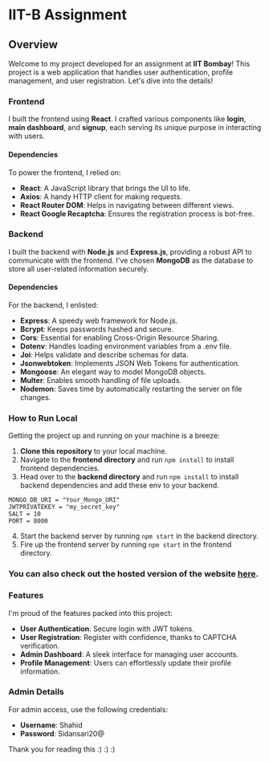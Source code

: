 # IIT-B Assignment

## Overview
Welcome to my project developed for an assignment at **IIT Bombay**! This project is a web application that handles user authentication, profile management, and user registration. Let's dive into the details!

### Frontend
I built the frontend using **React**. I crafted various components like **login**, **main dashboard**, and **signup**, each serving its unique purpose in interacting with users.

#### Dependencies
To power the frontend, I relied on:
- **React**: A JavaScript library that brings the UI to life.
- **Axios**: A handy HTTP client for making requests.
- **React Router DOM**: Helps in navigating between different views.
- **React Google Recaptcha**: Ensures the registration process is bot-free.

### Backend
I built the backend with **Node.js** and **Express.js**, providing a robust API to communicate with the frontend. I've chosen **MongoDB** as the database to store all user-related information securely.

#### Dependencies
For the backend, I enlisted:
- **Express**: A speedy web framework for Node.js.
- **Bcrypt**: Keeps passwords hashed and secure.
- **Cors**: Essential for enabling Cross-Origin Resource Sharing.
- **Dotenv**: Handles loading environment variables from a .env file.
- **Joi**: Helps validate and describe schemas for data.
- **Jsonwebtoken**: Implements JSON Web Tokens for authentication.
- **Mongoose**: An elegant way to model MongoDB objects.
- **Multer**: Enables smooth handling of file uploads.
- **Nodemon**: Saves time by automatically restarting the server on file changes.

### How to Run Local
Getting the project up and running on your machine is a breeze:
1. **Clone this repository** to your local machine.
2. Navigate to the **frontend directory** and run `npm install` to install frontend dependencies.
3. Head over to the **backend directory** and run `npm install` to install backend dependencies and add these env to your backend.
```
MONGO_DB_URI = "Your_Mongo_URI"
JWTPRIVATEKEY = "my_secret_key" 
SALT = 10
PORT = 8000
```
4. Start the backend server by running `npm start` in the backend directory.
5. Fire up the frontend server by running `npm start` in the frontend directory.


### You can also check out the hosted version of the website [here](https://66557812fb34dbab6f9dee38--verdant-fudge-10942a.netlify.app/).

### Features
I'm proud of the features packed into this project:
- **User Authentication**: Secure login with JWT tokens.
- **User Registration**: Register with confidence, thanks to CAPTCHA verification.
- **Admin Dashboard**: A sleek interface for managing user accounts.
- **Profile Management**: Users can effortlessly update their profile information.

### Admin Details
For admin access, use the following credentials:
- **Username**: Shahid
- **Password**: Sidansari20@


Thank you for reading this :) :) :)
